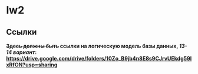 # lw2  

## Ссылки

**~~Здесь должны быть~~ ссылки на логическую модель базы данных, _13-14 вариант_:**
**https://drive.google.com/drive/folders/10Zo_B9jb4n8E8s9CJrvUEkdg59IxRfON?usp=sharing**
